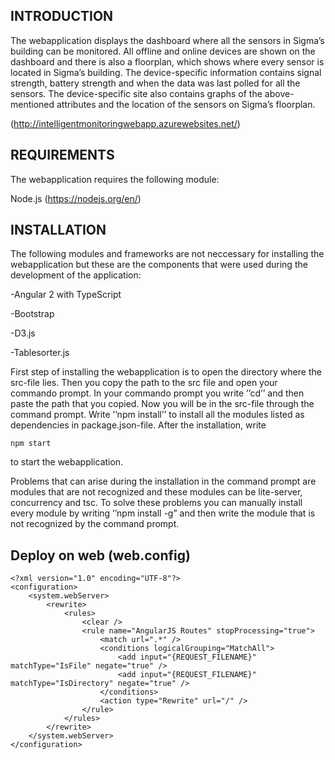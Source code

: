 INTRODUCTION
-----------------------------------------------------------------------------------------------------------------------------------------
The webapplication displays the dashboard where all the sensors in Sigma’s building can be monitored. All offline and online devices are shown on the dashboard and there is also a floorplan, which shows where every sensor is located in Sigma’s building. The device-specific information contains signal strength, battery strength and when the data was last polled for all the sensors. The device-specific site also contains graphs of the above-mentioned attributes and the location of the sensors on Sigma’s floorplan.

(http://intelligentmonitoringwebapp.azurewebsites.net/)


REQUIREMENTS
------------------------------------------------------------------------------------------------------------------------------------------
The webapplication requires the following module:

Node.js (https://nodejs.org/en/)


INSTALLATION
------------------------------------------------------------------------------------------------------------------------------------------
The following modules and frameworks are not neccessary for installing the webapplication but these are the components that were used during the development of the application:

-Angular 2 with TypeScript

-Bootstrap

-D3.js

-Tablesorter.js

First step of installing the webapplication is to open the directory where the src-file lies. Then you copy the path to the src file and open your commando prompt. In your commando prompt you write ’’cd’’ and then paste the path that you copied. Now you will be in the src-file through the command prompt. Write ’’npm install’’ to install all the modules listed as dependencies in package.json-file. After the installation, write 

```
npm start
``` 

to start the webapplication. 

Problems that can arise during the installation in the command prompt are modules that are not recognized and these modules can be lite-server, concurrency and tsc. To solve these problems you can manually install every module by writing ’’npm install -g” and then write the module that is not recognized by the command prompt.

Deploy on web (web.config)
------------------------------------------------------------------------------------------------------------------------------------------
```
<?xml version="1.0" encoding="UTF-8"?>
<configuration>
    <system.webServer>
        <rewrite>
            <rules>
                <clear />
                <rule name="AngularJS Routes" stopProcessing="true">
                    <match url=".*" />
                    <conditions logicalGrouping="MatchAll">
                        <add input="{REQUEST_FILENAME}" matchType="IsFile" negate="true" />
                        <add input="{REQUEST_FILENAME}" matchType="IsDirectory" negate="true" />
                    </conditions>
                    <action type="Rewrite" url="/" />
                </rule>
            </rules>
        </rewrite>
    </system.webServer>
</configuration>
```
